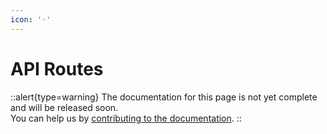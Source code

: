 ```yaml
---
icon: '◦'
---
```


# API Routes

::alert{type=warning}
The documentation for this page is not yet complete and will be released soon.<br>
You can help us by [contributing to the documentation](/community/documentation).
::
